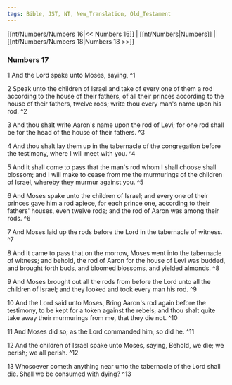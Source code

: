 ```yaml
---
tags: Bible, JST, NT, New_Translation, Old_Testament
---
```


[[nt/Numbers/Numbers 16|<< Numbers 16]] | [[nt/Numbers|Numbers]] | [[nt/Numbers/Numbers 18|Numbers 18 >>]]

### Numbers 17

1 And the Lord spake unto Moses, saying,  ^1

2 Speak unto the children of Israel and take of every one of them a rod according to the house of their fathers, of all their princes according to the house of their fathers, twelve rods; write thou every man\'s name upon his rod.  ^2

3 And thou shalt write Aaron\'s name upon the rod of Levi; for one rod shall be for the head of the house of their fathers.  ^3

4 And thou shalt lay them up in the tabernacle of the congregation before the testimony, where I will meet with you.  ^4

5 And it shall come to pass that the man\'s rod whom I shall choose shall blossom; and I will make to cease from me the murmurings of the children of Israel, whereby they murmur against you.  ^5

6 And Moses spake unto the children of Israel; and every one of their princes gave him a rod apiece, for each prince one, according to their fathers\' houses, even twelve rods; and the rod of Aaron was among their rods.  ^6

7 And Moses laid up the rods before the Lord in the tabernacle of witness.  ^7

8 And it came to pass that on the morrow, Moses went into the tabernacle of witness; and behold, the rod of Aaron for the house of Levi was budded, and brought forth buds, and bloomed blossoms, and yielded almonds.  ^8

9 And Moses brought out all the rods from before the Lord unto all the children of Israel; and they looked and took every man his rod.  ^9

10 And the Lord said unto Moses, Bring Aaron\'s rod again before the testimony, to be kept for a token against the rebels; and thou shalt quite take away their murmurings from me, that they die not.  ^10

11 And Moses did so; as the Lord commanded him, so did he.  ^11

12 And the children of Israel spake unto Moses, saying, Behold, we die; we perish; we all perish.  ^12

13 Whosoever cometh anything near unto the tabernacle of the Lord shall die. Shall we be consumed with dying?  ^13

 
